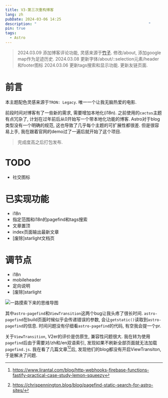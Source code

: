 ```yaml
---
title: V3-第三次重构博客
lang: zh
pubDate: 2024-03-06 14:25
description: "                                                  "
pin: true
tags:
  - Astro
---
```

> 2024.03.09
> 添加博客评论功能, 灵感来源于[竹子](https://zhuzi.dev/). 修改/about, 添加google map作为足迹历史.
> 2024.03.08
> 更新字体/about/::selection元素/header和footer图标
> 2024.03.06
> 更新tags搜索和显示功能. 更新友链页面.
# 前言
本主题配色灵感来源于`TRON: Legacy`. 唯一一个让我无脑热爱的电影.

前段时间对博客有了一些新的需求, 需要增加本地化(i18n). 之前使用的`cactus`主题有点冗杂了, 计划在过年前后从0开始写一个带本地化功能的博客. Astro对于blog类型没有一个明确的规范, 这也导致了几乎每个主题的可扩展性都很差. 但是很容易上手, 我在跟着官网的demo过了一遍后就开始了这个项目. 

> 完成度高之后打包发布.

# TODO
- 社交图标
# 已实现功能
- i18n
- 指定范围和i18n的pagefind和tags搜索
- 文章置顶
- index页面输出最新文章
- [废除]starlight文档页

# 调节点
- i18n
- mobileheader
- 定向说明
- [废除]starlight

![一路摸索下来的思维导图](https://img.asyncx.top/images/202402281206521.png)

其中`astro-pagefind`和`ViewTransition`这两个bug让我头疼了很长时间. `astro-pagefind`在build页面时候似乎会传递错误的参数, 会让`getstatic()`读取到`astro-pagefind`的信息. 时间问题没有仔细看`astro-pagefind`的代码, 有空我会提一个pr. 

关于`ViewTransition`, V2er的评价是仿原生, 兼容性问题很大. 我在转为使用`pagefind`后由于需要对/zh和/en双语索引, 发现如果不刷新全部页面就无法加载`pagefind.js`. 我在看了几篇文章[^1][^2]后, 发现他们的blog都没有开启ViewTransiton, 于是解决了问题.

[^1]: https://www.lirantal.com/blog/http-webhooks-firebase-functions-fastify-practical-case-study-lemon-squeezy

[^2]: https://chrispennington.blog/blog/pagefind-static-search-for-astro-sites/